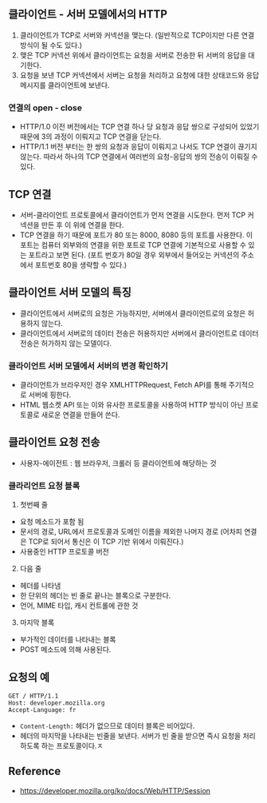 ## 클라이언트 - 서버 모델에서의 HTTP
1. 클라이언트가 TCP로 서버와 커넥션을 맺는다. (일반적으로 TCP이지만 다른 연결방식이 될 수도 있다.)
2. 맺은 TCP 커넥션 위에서 클라이언트는 요청을 서버로 전송한 뒤 서버의 응답을 대기한다.
3. 요청을 보낸 TCP 커넥션에서 서버는 요청을 처리하고 요청에 대한 상태코드와 응답 메시지를 클라이언트에 보낸다.

### 연결의 open - close
- HTTP/1.0 이전 버전에서는 TCP 연결 하나 당 요청과 응답 쌍으로 구성되어 있었기 때문에 3의 과정이 이뤄지고 TCP 연결을 닫는다.
- HTTP/1.1 버전 부터는 한 쌍의 요청과 응답이 이뤄지고 나서도 TCP 연결이 끊기지 않는다. 따라서 하나의 TCP 연결에서 여러번의 요청-응답의 쌍의 전송이 이뤄질 수 있다.

## TCP 연결
- 서버-클라이언트 프로토콜에서 클라이언트가 먼저 연결을 시도한다. 먼저 TCP 커넥션을 만든 후 이 위에 연결을 한다.
- TCP 연결을 하기 때문에 포트가 80 또는 8000, 8080 등의 포트를 사용한다. 이 포트는 컴퓨터 외부와의 연결을 위한 포트로 TCP 연결에 기본적으로 사용할 수 있는 포트라고 보면 된다. (포트 번호가 80일 경우 외부에서 들어오는 커넥션의 주소에서 포트번호 80을 생략할 수 있다.)

## 클라이언트 서버 모델의 특징
- 클라이언트에서 서버로의 요청은 가능하지만, 서버에서 클라이언트로의 요청은 허용하지 않는다.
- 클라이언트에서 서버로의 데이터 전송은 허용하지만 서버에서 클라이언트로 데이터 전송은 허가하지 않는 모델이다.

### 클라이언트 서버 모델에서 서버의 변경 확인하기
-  클라이언트가 브라우저인 경우 XMLHTTPRequest, Fetch API를 통해 주기적으로 서버에 핑한다.
-  HTML 웹소켓 API 또는 이와 유사한 프로토콜을 사용하여 HTTP 방식이 아닌 프로토콜로 새로운 연결을 만들어 쓴다.

## 클라이언트 요청 전송
- 사용자-에이전트 : 웹 브라우저, 크롤러 등 클라이언트에 해당하는 것

### 클라리언트 요청 블록
1. 첫번째 줄
- 요청 메소드가 포함 됨
- 문서의 경로, URL에서 프로토콜과 도메인 이름을 제외한 나머지 경로 (어차피 연결은 TCP로 되어서 통신은 이 TCP 기반 위에서 이뤄진다.)
- 사용중인 HTTP 프로토콜 버전

2. 다음 줄
- 헤더를 나타냄
- 한 단위의 헤더는 빈 줄로 끝나는 블록으로 구분한다.
- 언어, MIME 타입, 캐시 컨트롤에 관한 것

3. 마지막 블록
- 부가적인 데이터를 나타내는 블록
- POST 메소드에 의해 사용된다.

## 요청의 예
```
GET / HTTP/1.1
Host: developer.mozilla.org
Accept-Language: fr

```
- `Content-Length:` 헤더가 없으므로 데이터 블록은 비어있다.
- 헤더의 마지막을 나타내는 빈줄을 보낸다. 서버가 빈 줄을 받으면 즉시 요청을 처리하도록 하는 프로토콜이다.ㅈ




## Reference
- https://developer.mozilla.org/ko/docs/Web/HTTP/Session
